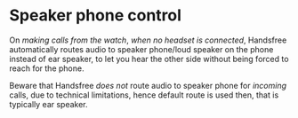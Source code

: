 # Speaker phone control

On *making calls from the watch*, *when no headset is connected*, Handsfree automatically routes audio to speaker phone/loud speaker on the phone instead of ear speaker, to let you hear the other side without being forced to reach for the phone.

Beware that Handsfree *does not* route audio to speaker phone for *incoming* calls, due to technical limitations, hence default route is used then, that is typically ear speaker.

